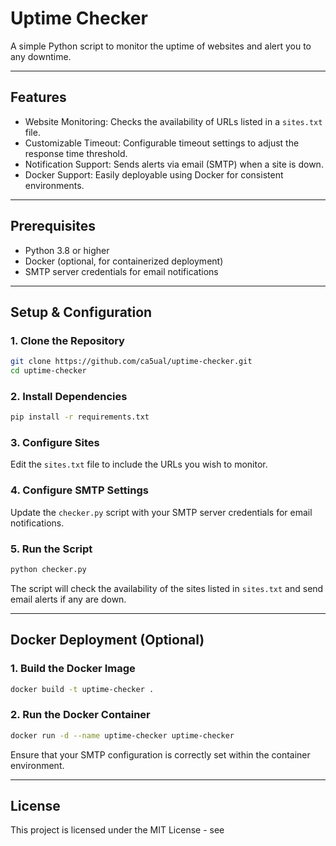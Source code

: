 # Uptime Checker

A simple Python script to monitor the uptime of websites and alert you to any downtime.

---

## Features

- Website Monitoring: Checks the availability of URLs listed in a `sites.txt` file.
- Customizable Timeout: Configurable timeout settings to adjust the response time threshold.
- Notification Support: Sends alerts via email (SMTP) when a site is down.
- Docker Support: Easily deployable using Docker for consistent environments.

---

## Prerequisites

- Python 3.8 or higher
- Docker (optional, for containerized deployment)
- SMTP server credentials for email notifications

---

## Setup & Configuration

### 1. Clone the Repository
```bash
git clone https://github.com/ca5ual/uptime-checker.git
cd uptime-checker
```

### 2. Install Dependencies
```bash
pip install -r requirements.txt
```

### 3. Configure Sites

Edit the `sites.txt` file to include the URLs you wish to monitor.

### 4. Configure SMTP Settings

Update the `checker.py` script with your SMTP server credentials for email notifications.

### 5. Run the Script
```bash
python checker.py
```

The script will check the availability of the sites listed in `sites.txt` and send email alerts if any are down.

---

## Docker Deployment (Optional)

### 1. Build the Docker Image
```bash
docker build -t uptime-checker .
```

### 2. Run the Docker Container
```bash
docker run -d --name uptime-checker uptime-checker
```
Ensure that your SMTP configuration is correctly set within the container environment.

---

## License

This project is licensed under the MIT License - see